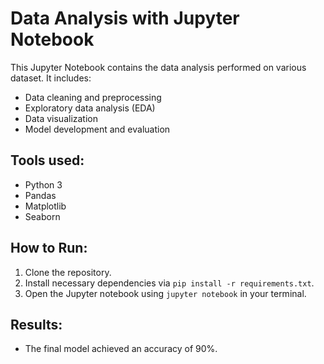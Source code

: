# Data Analysis with Jupyter Notebook

This Jupyter Notebook contains the data analysis performed on various dataset. It includes:
- Data cleaning and preprocessing
- Exploratory data analysis (EDA)
- Data visualization
- Model development and evaluation

## Tools used:
- Python 3
- Pandas
- Matplotlib
- Seaborn

## How to Run:
1. Clone the repository.
2. Install necessary dependencies via `pip install -r requirements.txt`.
3. Open the Jupyter notebook using `jupyter notebook` in your terminal.

## Results:
- The final model achieved an accuracy of 90%.
